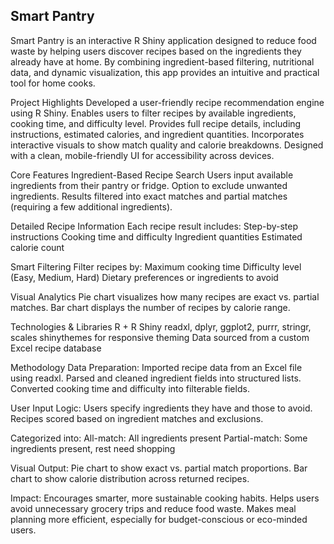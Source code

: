 ## Smart Pantry
Smart Pantry is an interactive R Shiny application designed to reduce food waste by helping users discover recipes based on the ingredients they already have at home. By combining ingredient-based filtering, nutritional data, and dynamic visualization, this app provides an intuitive and practical tool for home cooks.

Project Highlights
Developed a user-friendly recipe recommendation engine using R Shiny.
Enables users to filter recipes by available ingredients, cooking time, and difficulty level.
Provides full recipe details, including instructions, estimated calories, and ingredient quantities.
Incorporates interactive visuals to show match quality and calorie breakdowns.
Designed with a clean, mobile-friendly UI for accessibility across devices.

Core Features
Ingredient-Based Recipe Search
Users input available ingredients from their pantry or fridge.
Option to exclude unwanted ingredients.
Results filtered into exact matches and partial matches (requiring a few additional ingredients).

Detailed Recipe Information
Each recipe result includes:
Step-by-step instructions
Cooking time and difficulty
Ingredient quantities
Estimated calorie count

Smart Filtering
Filter recipes by:
Maximum cooking time
Difficulty level (Easy, Medium, Hard)
Dietary preferences or ingredients to avoid

Visual Analytics
Pie chart visualizes how many recipes are exact vs. partial matches.
Bar chart displays the number of recipes by calorie range.

Technologies & Libraries
R + R Shiny
readxl, dplyr, ggplot2, purrr, stringr, scales
shinythemes for responsive theming
Data sourced from a custom Excel recipe database

Methodology
Data Preparation:
Imported recipe data from an Excel file using readxl.
Parsed and cleaned ingredient fields into structured lists.
Converted cooking time and difficulty into filterable fields.

User Input Logic:
Users specify ingredients they have and those to avoid.
Recipes scored based on ingredient matches and exclusions.

Categorized into:
All-match: All ingredients present
Partial-match: Some ingredients present, rest need shopping

Visual Output:
Pie chart to show exact vs. partial match proportions.
Bar chart to show calorie distribution across returned recipes.

Impact:
Encourages smarter, more sustainable cooking habits.
Helps users avoid unnecessary grocery trips and reduce food waste.
Makes meal planning more efficient, especially for budget-conscious or eco-minded users.
